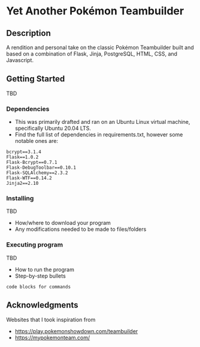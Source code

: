 # Yet Another Pokémon Teambuilder

## Description

A rendition and personal take on the classic Pokémon Teambuilder built and based on a combination of Flask, Jinja, 
PostgreSQL, HTML, CSS, and Javascript. 

## Getting Started

TBD

### Dependencies

* This was primarily drafted and ran on an Ubuntu Linux virtual machine, specifically Ubuntu 20.04 LTS.
* Find the full list of dependencies in requirements.txt, however some notable ones are:
```
bcrypt==3.1.4
Flask==1.0.2
Flask-Bcrypt==0.7.1
Flask-DebugToolbar==0.10.1
Flask-SQLAlchemy==2.3.2
Flask-WTF==0.14.2
Jinja2==2.10
```

### Installing
TBD
* How/where to download your program
* Any modifications needed to be made to files/folders

### Executing program
TBD
* How to run the program
* Step-by-step bullets
```
code blocks for commands
```

## Acknowledgments

Websites that I took inspiration from
* https://play.pokemonshowdown.com/teambuilder
* https://mypokemonteam.com/